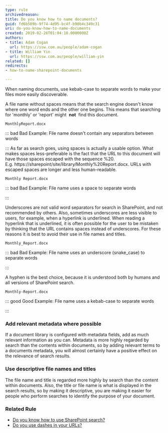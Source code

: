 ```yaml
---
type: rule
archivedreason: 
title: Do you know how to name documents?
guid: fd6b589b-9f74-4d95-bc4f-b90b4c349c31
uri: do-you-know-how-to-name-documents
created: 2019-02-26T01:04:10.0000000Z
authors:
- title: Adam Cogan
  url: https://ssw.com.au/people/adam-cogan
- title: William Yin
  url: https://ssw.com.au/people/william-yin
related: []
redirects:
- how-to-name-sharepoint-documents

---
```


When naming documents, use kebab-case to separate words to make your files more easily discoverable.

<!--endintro-->

A file name without spaces means that the search engine doesn't know where one word ends and the other one begins. This means that searching for 'monthly' or 'report' might  **not**  find this document.



```
MonthlyReport.docx
```




::: bad
Bad Example: File name doesn't contain any separators between words


:::
As far as search goes, using spaces is actually a usable option. What makes spaces less-preferable is the fact that the URL to this document will have those spaces escaped with the sequence %20. E.g. https://sharepoint/site/library/Monthly%20Report.docx. URLs with escaped spaces are longer and less human-readable.



```
Monthly Report.docx
```




::: bad
Bad Example: File name uses a space to separate words

:::

Underscores are not valid word separators for search in SharePoint, and not recommended by others. Also, sometimes underscores are less visible to users, for example, when a hyperlink is underlined. When reading a hyperlink that is underlined, it is often possible for the user to be mistaken by thinking that the URL contains spaces instead of underscores. For these reasons it is best to avoid their use in file names and titles.



```
Monthly_Report.docx
```




::: bad
Bad Example: File name uses an underscore (snake\_case) to separate words


:::

A hyphen is the best choice, because it is understood both by humans and all versions of SharePoint search.



```
Monthly-Report.docx
```




::: good
Good Example: File name uses a kebab-case to separate words


:::

### Add relevant metadata where possible

If a document library is configured with metadata fields, add as much relevant information as you can. Metadata is more highly regarded by search than the contents within documents, so by adding relevant terms to a documents metadata, you will almost certainly have a positive effect on the relevance of search results.

### Use descriptive file names and titles

The file name and title is regarded more highly by search than the content within documents. Also, the title or file name is what is displayed in the search results, so by making it descriptive, you are making it easier for people who perform searches to identify the purpose of your document.

### Related Rule


* [Do you know how to use SharePoint search?](/do-you-know-how-to-use-sharepoint-search)
* [Do you use dashes in your URLs?](/use-dashes-in-urls)
